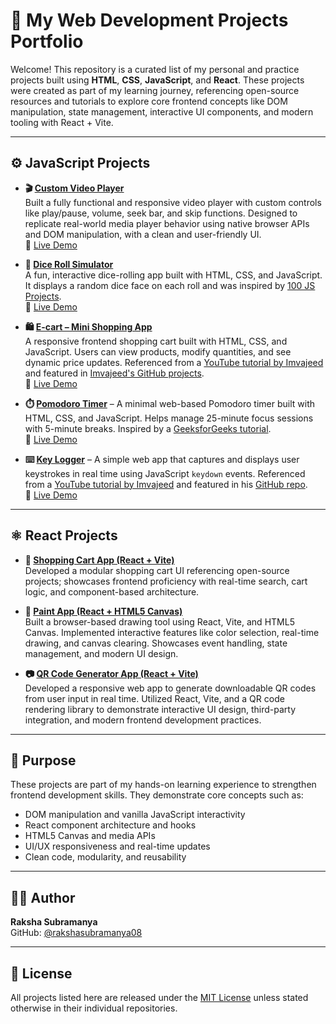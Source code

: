 # 🚀 My Web Development Projects Portfolio

Welcome! This repository is a curated list of my personal and practice projects built using **HTML**, **CSS**, **JavaScript**, and **React**. These projects were created as part of my learning journey, referencing open-source resources and tutorials to explore core frontend concepts like DOM manipulation, state management, interactive UI components, and modern tooling with React + Vite.

---

## ⚙️ JavaScript Projects

- **🎬 [Custom Video Player](https://github.com/rakshasubramanya08/video_play)**  
  Built a fully functional and responsive video player with custom controls like play/pause, volume, seek bar, and skip functions. Designed to replicate real-world media player behavior using native browser APIs and DOM manipulation, with a clean and user-friendly UI.  
  🔗 [Live Demo](https://rakshasubramanya08.github.io/video_play/)

- **🎲 [Dice Roll Simulator](https://github.com/rakshasubramanya08/Dice_Roll)**  
  A fun, interactive dice-rolling app built with HTML, CSS, and JavaScript. It displays a random dice face on each roll and was inspired by [100 JS Projects](https://www.100jsprojects.com/project/dice-roll-simulator).  
  🔗 [Live Demo](https://rakshasubramanya08.github.io/Dice_Roll/)

- **🛍️ [E-cart – Mini Shopping App](https://github.com/rakshasubramanya08/E-cart-)**  
  A responsive frontend shopping cart built with HTML, CSS, and JavaScript. Users can view products, modify quantities, and see dynamic price updates. Referenced from a [YouTube tutorial by Imvajeed](https://www.youtube.com/watch?v=FIfYTaQS_NA) and featured in [Imvajeed's GitHub projects](https://github.com/Imvajeed/js-projects).  
  🔗 [Live Demo](https://rakshasubramanya08.github.io/E-cart-/)

- **⏱️ [Pomodoro Timer](https://github.com/rakshasubramanya08/pomodoro_Timer)** – A minimal web-based Pomodoro timer built with HTML, CSS, and JavaScript. Helps manage 25-minute focus sessions with 5-minute breaks. Inspired by a [GeeksforGeeks tutorial](https://www.geeksforgeeks.org/javascript/create-a-pomodoro-timer-using-html-css-and-javascript/).  
  🔗 [Live Demo](https://rakshasubramanya08.github.io/pomodoro_Timer/)

- **⌨️ [Key Logger](https://github.com/rakshasubramanya08/Key_logger)** – A simple web app that captures and displays user keystrokes in real time using JavaScript `keydown` events. Referenced from a [YouTube tutorial by Imvajeed](https://www.youtube.com/watch?v=3u1_5tKq4UA) and featured in his [GitHub repo](https://github.com/Imvajeed/js-projects/tree/main/key-logger).  
  🔗 [Live Demo](https://rakshasubramanya08.github.io/Key_logger/)



---

## ⚛️ React Projects

- **🛒 [Shopping Cart App (React + Vite)](https://github.com/rakshasubramanya08/Shopping-cart-app)**  
  Developed a modular shopping cart UI referencing open-source projects; showcases frontend proficiency with real-time search, cart logic, and component-based architecture.

- **🎨 [Paint App (React + HTML5 Canvas)](https://github.com/rakshasubramanya08/Paint_App)**  
  Built a browser-based drawing tool using React, Vite, and HTML5 Canvas. Implemented interactive features like color selection, real-time drawing, and canvas clearing. Showcases event handling, state management, and modern UI design.

- **📷 [QR Code Generator App (React + Vite)](https://github.com/rakshasubramanya08/qrcode_gen)**  
  Developed a responsive web app to generate downloadable QR codes from user input in real time. Utilized React, Vite, and a QR code rendering library to demonstrate interactive UI design, third-party integration, and modern frontend development practices.

---

## 📌 Purpose

These projects are part of my hands-on learning experience to strengthen frontend development skills. They demonstrate core concepts such as:

- DOM manipulation and vanilla JavaScript interactivity  
- React component architecture and hooks  
- HTML5 Canvas and media APIs  
- UI/UX responsiveness and real-time updates  
- Clean code, modularity, and reusability

---

## 🧑‍💻 Author

**Raksha Subramanya**  
GitHub: [@rakshasubramanya08](https://github.com/rakshasubramanya08)

---

## 📄 License

All projects listed here are released under the [MIT License](LICENSE) unless stated otherwise in their individual repositories.
